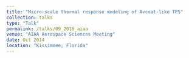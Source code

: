 ```yaml
---
title: "Micro-scale thermal response modeling of Avcoat-like TPS"
collection: talks
type: "Talk"
permalink: /talks/09_2018_aiaa
venue: "AIAA Aerospace Sciences Meeting"
date: Oct 2014
location: "Kissimmee, Florida"
---
```


